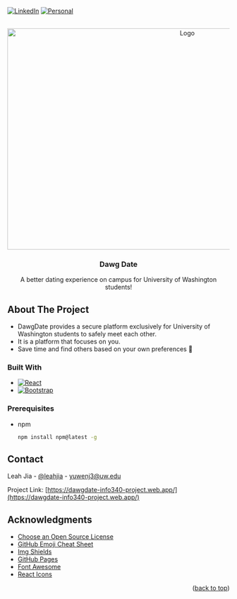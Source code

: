 [![LinkedIn][linkedin-shield]][linkedin-url]
[![Personal][personal-shield]][personal-url]



<!-- PROJECT LOGO -->
<br />
<div align="center">
  <a href="https://dawgdate-info340-project.web.app/">
    <img src="public/img/landing.png" alt="Logo" width="800" height="500">
  </a>

  <h3 align="center">Dawg Date</h3>

  <p align="center">
    A better dating experience on campus for University of Washington students!
  </p>
</div>

<!-- ABOUT THE PROJECT -->
## About The Project
* DawgDate provides a secure platform exclusively for University of Washington students to safely meet each other.
* It is a platform that focuses on you. 
* Save time and find others based on your own preferences 💌


### Built With

* [![React][React.js]][React-url]
* [![Bootstrap][Bootstrap.com]][Bootstrap-url]

### Prerequisites
* npm
  ```sh
  npm install npm@latest -g
  ```

<!-- CONTACT -->
## Contact

Leah Jia - [@leahjia](https://www.linkedin.com/in/leahjia/) - yuwenj3@uw.edu

Project Link: [https://dawgdate-info340-project.web.app/](https://dawgdate-info340-project.web.app/)



<!-- ACKNOWLEDGMENTS -->
## Acknowledgments
* [Choose an Open Source License](https://choosealicense.com)
* [GitHub Emoji Cheat Sheet](https://www.webpagefx.com/tools/emoji-cheat-sheet)
* [Img Shields](https://shields.io)
* [GitHub Pages](https://pages.github.com)
* [Font Awesome](https://fontawesome.com)
* [React Icons](https://react-icons.github.io/react-icons/search)


<!-- MARKDOWN LINKS & IMAGES -->
<!-- https://www.markdownguide.org/basic-syntax/#reference-style-links -->
[linkedin-shield]: https://img.shields.io/badge/-LinkedIn-black.svg?style=for-the-badge&logo=linkedin&colorB=555
[linkedin-url]: https://linkedin.com/in/leahjia/
[personal-shield]: https://img.shields.io/badge/Leah-Jia-blue?style=for-the-badge
[personal-url]: https://leah--jia.web.app/
[React.js]: https://img.shields.io/badge/React-20232A?style=for-the-badge&logo=react&logoColor=61DAFB
[React-url]: https://reactjs.org/
[Bootstrap.com]: https://img.shields.io/badge/Bootstrap-563D7C?style=for-the-badge&logo=bootstrap&logoColor=white
[Bootstrap-url]: https://getbootstrap.com

<p align="right">(<a href="#readme-top">back to top</a>)</p>
